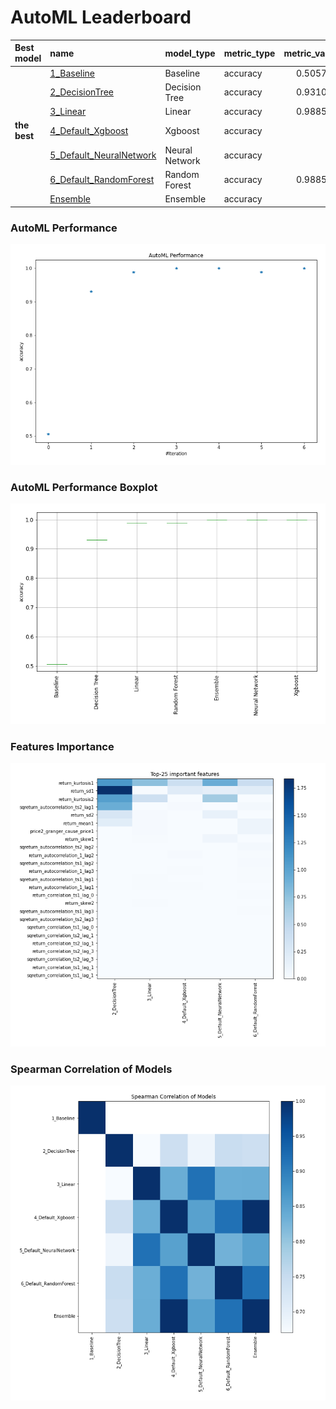# AutoML Leaderboard

| Best model   | name                                                         | model_type     | metric_type   |   metric_value |   train_time |
|:-------------|:-------------------------------------------------------------|:---------------|:--------------|---------------:|-------------:|
|              | [1_Baseline](1_Baseline/README.md)                           | Baseline       | accuracy      |       0.505747 |         0.72 |
|              | [2_DecisionTree](2_DecisionTree/README.md)                   | Decision Tree  | accuracy      |       0.931034 |        12.88 |
|              | [3_Linear](3_Linear/README.md)                               | Linear         | accuracy      |       0.988506 |         4.22 |
| **the best** | [4_Default_Xgboost](4_Default_Xgboost/README.md)             | Xgboost        | accuracy      |       1        |         4.28 |
|              | [5_Default_NeuralNetwork](5_Default_NeuralNetwork/README.md) | Neural Network | accuracy      |       1        |         2.54 |
|              | [6_Default_RandomForest](6_Default_RandomForest/README.md)   | Random Forest  | accuracy      |       0.988506 |         7.7  |
|              | [Ensemble](Ensemble/README.md)                               | Ensemble       | accuracy      |       1        |         0.41 |

### AutoML Performance
![AutoML Performance](ldb_performance.png)

### AutoML Performance Boxplot
![AutoML Performance Boxplot](ldb_performance_boxplot.png)

### Features Importance
![features importance across models](features_heatmap.png)



### Spearman Correlation of Models
![models spearman correlation](correlation_heatmap.png)

